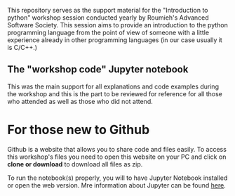 This repository serves as the support material for the "Introduction to python" workshop session conducted yearly by Roumieh's Advanced Software Society. This session aims to provide an introduction to the python programming language from the point of view of someone with a little experience already in other programming languages (in our case usually it is  C/C++.)

## The "workshop code" Jupyter notebook 
This was the main support for all explanations and code examples during the workshop and this is the part to be reviewed for reference for all those who attended as well as those who did not attend.
# For those new to Github
Github is a website that allows you to share code and files easily. To access this workshop's files you need to open this website on your PC and click on **clone or download** to download all files as zip. 

To run the notebook(s) properly, you will to have Jupyter Notebook installed or open the web version. Mre information about Jupyter can be found [here](https://jupyter.org/).
